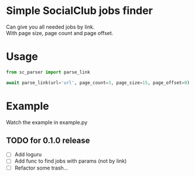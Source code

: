 # Simple SocialClub jobs finder
Can give you all needed jobs by link.  
With page size, page count and page offset.

# Usage

```python
from sc_parser import parse_link

await parse_link(url='url', page_count=3, page_size=15, page_offset=0)
```

# Example 
Watch the example in example.py

## TODO for 0.1.0 release
- [ ] Add loguru
- [ ] Add func to find jobs with params (not by link)
- [ ] Refactor some trash...

